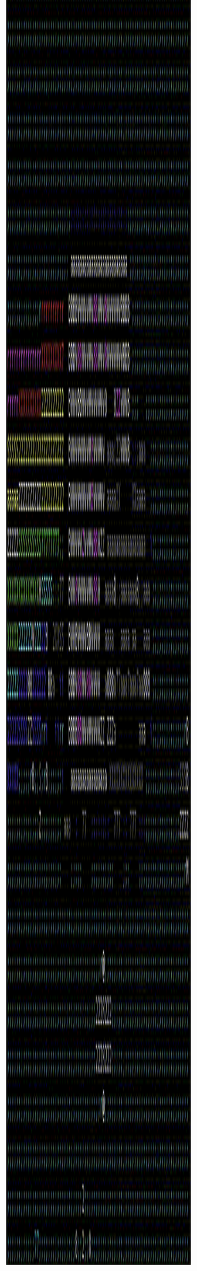 <div style="display: flex; flex-direction: column; align-items: center; justify-content: center; height: 70vh; text-align: center;">
  <div style="height: 50%; center;"></div>
  <h1 align="center">  <img  alt="html5" src="https://media0.giphy.com/media/CwTvSiWflgCGKgz5eb/giphy.gif?cid=6c09b9524mvbgmz6vt8ujud30y2u7uw4l43vmx11f282q95p&ep=v1_internal_gif_by_id&rid=giphy.gif&ct=s" style="width: 100px; height: auto%; transform: scaleX(-1)" />
                <img alt="Siberian GitHub stats" src="https://readme-typing-svg.demolab.com/?color=004d7a&lines=É+O+Git's+And+GitHub's+Like+That." />
   <img alt="html5" src="https://media0.giphy.com/media/CwTvSiWflgCGKgz5eb/giphy.gif?cid=6c09b9524mvbgmz6vt8ujud30y2u7uw4l43vmx11f282q95p&ep=v1_internal_gif_by_id&rid=giphy.gif&ct=s" style="width: 100px; height: auto;" /></h1>

  <h6 align="center"> <img  alt="html5"
   src="https://user-images.githubusercontent.com/5713670/87202985-820dcb80-c2b6-11ea-9f56-7ec461c497c3.gif"style="width: 70px; height: 70%; transform: scaleX(1)" style="width: 40px; height: 70%;" />  
     <img alt="Siberian GitHub stats" src="https://readme-typing-svg.demolab.com/?color=004d7a&lines=Apenas+um+Backup+de+Quase+tudo" />
  <img alt="html5"
 src="https://user-images.githubusercontent.com/5713670/87202985-820dcb80-c2b6-11ea-9f56-7ec461c497c3.gif" style="width: 70px; height: 70%; transform: scaleX(-1)" style="width: 50px; height: 100%;" /> </h6>
<div

  
  [ <img src="https://raw.githubusercontent.com/khrome/ansi-gif/master/Samples/nyan.gif" style="display: flex; flex-direction: column; align: center; justify-content: center; height: 95vh;">](https://youtu.be/-y6a6I3-zYE?t=25)</h3>

</div>

